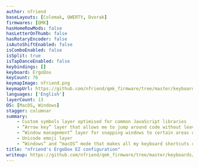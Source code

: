 ```yaml
---
author: nfriend
baseLayouts: [Colemak, QWERTY, Dvorak]
firmwares: [QMK]
hasHomeRowMods: false
hasLetterOnThumb: false
hasRotaryEncoder: false
isAutoShiftEnabled: false
isComboEnabled: false
isSplit: true
isTapDanceEnabled: false
keybindings: []
keyboard: ErgoDox
keyCount: 76
keymapImage: nfriend.png
keymapUrl: https://github.com/nfriend/qmk_firmware/tree/master/keyboards/ergodox_ez/keymaps/nfriend
languages: ['English']
layerCount: 13
OS: [MacOS, Windows]
stagger: columnar
summary:  
    - Custom symbols layer optimised for common JavaScript libraries
    - “Arrow key” layer that allows me to jump around code without leaving the home row
    - “Window management” layer for snapping windows to certain areas of my monitor
    - Unicode emoji layer
    - “Windows” and “macOS” mode that makes all my keyboard shortcuts consistent across the two operating systems
title: "nfriend's ErgoDox EZ configuration"
writeup: https://github.com/nfriend/qmk_firmware/tree/master/keyboards/ergodox_ez/keymaps/nfriend/readme.md
---
```

